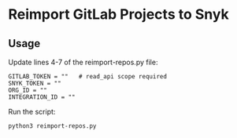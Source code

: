 # Reimport GitLab Projects to Snyk

## Usage

Update lines 4-7 of the reimport-repos.py file:

```
GITLAB_TOKEN = ""   # read_api scope required
SNYK_TOKEN = ""
ORG_ID = ""
INTEGRATION_ID = ""
```

Run the script:

```
python3 reimport-repos.py
```
